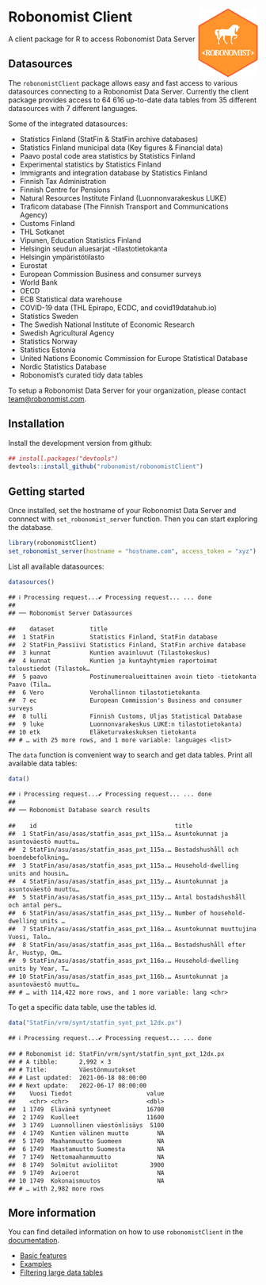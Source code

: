 
# Robonomist Client <a href='https://robonomist.com'><img src='man/figures/logo.png' align="right" height="138.5" /></a>

A client package for R to access Robonomist Data Server

## Datasources

The `robonomistClient` package allows easy and fast access to various
datasources connecting to a Robonomist Data Server. Currently the client
package provides access to 64 616 up-to-date data tables from 35
different datasources with 7 different languages.

Some of the integrated datasources:

  - Statistics Finland (StatFin & StatFin archive databases)
  - Statistics Finland municipal data (Key figures & Financial data)
  - Paavo postal code area statistics by Statistics Finland
  - Experimental statistics by Statistics Finland
  - Immigrants and integration database by Statistics Finland
  - Finnish Tax Administration
  - Finnish Centre for Pensions
  - Natural Resources Institute Finland (Luonnonvarakeskus LUKE)
  - Traficom database (The Finnish Transport and Communications Agency)
  - Customs Finland
  - THL Sotkanet
  - Vipunen, Education Statistics Finland
  - Helsingin seudun aluesarjat -tilastotietokanta
  - Helsingin ympäristötilasto
  - Eurostat
  - European Commission Business and consumer surveys
  - World Bank
  - OECD
  - ECB Statistical data warehouse
  - COVID-19 data (THL Epirapo, ECDC, and covid19datahub.io)
  - Statistics Sweden
  - The Swedish National Institute of Economic Research
  - Swedish Agricultural Agency
  - Statistics Norway
  - Statistics Estonia
  - United Nations Economic Commission for Europe Statistical Database
  - Nordic Statistics Database
  - Robonomist’s curated tidy data tables

To setup a Robonomist Data Server for your organization, please contact
<team@robonomist.com>.

## Installation

Install the development version from github:

``` r
## install.packages("devtools")
devtools::install_github("robonomist/robonomistClient")
```

## Getting started

Once installed, set the hostname of your Robonomist Data Server and
connnect with `set_robonomist_server` function. Then you can start
exploring the database.

``` r
library(robonomistClient)
set_robonomist_server(hostname = "hostname.com", access_token = "xyz")
```

List all available datasources:

``` r
datasources()
```

    ## ℹ Processing request...✔ Processing request... ... done
    ## 
    ## ── Robonomist Server Datasources

    ##    dataset          title                                                       
    ##  1 StatFin          Statistics Finland, StatFin database                        
    ##  2 StatFin_Passiivi Statistics Finland, StatFin archive database                
    ##  3 kunnat           Kuntien avainluvut (Tilastokeskus)                          
    ##  4 kunnat           Kuntien ja kuntayhtymien raportoimat taloustiedot (Tilastok…
    ##  5 paavo            Postinumeroalueittainen avoin tieto -tietokanta Paavo (Tila…
    ##  6 Vero             Verohallinnon tilastotietokanta                             
    ##  7 ec               European Commission's Business and consumer surveys         
    ##  8 tulli            Finnish Customs, Uljas Statistical Database                 
    ##  9 luke             Luonnonvarakeskus LUKE:n tilastotietokanta)                 
    ## 10 etk              Eläketurvakeskuksen tietokanta                              
    ## # … with 25 more rows, and 1 more variable: languages <list>

The `data` function is convenient way to search and get data tables.
Print all available data tables:

``` r
data()
```

    ## ℹ Processing request...✔ Processing request... ... done
    ## 
    ## ── Robonomist Database search results

    ##    id                                       title                               
    ##  1 StatFin/asu/asas/statfin_asas_pxt_115a.… Asuntokunnat ja asuntoväestö muuttu…
    ##  2 StatFin/asu/asas/statfin_asas_pxt_115a.… Bostadshushåll och boendebefolkning…
    ##  3 StatFin/asu/asas/statfin_asas_pxt_115a.… Household-dwelling units and housin…
    ##  4 StatFin/asu/asas/statfin_asas_pxt_115y.… Asuntokunnat ja asuntoväestö muuttu…
    ##  5 StatFin/asu/asas/statfin_asas_pxt_115y.… Antal bostadshushåll och antal pers…
    ##  6 StatFin/asu/asas/statfin_asas_pxt_115y.… Number of household-dwelling units …
    ##  7 StatFin/asu/asas/statfin_asas_pxt_116a.… Asuntokunnat muuttujina Vuosi, Talo…
    ##  8 StatFin/asu/asas/statfin_asas_pxt_116a.… Bostadshushåll efter År, Hustyp, Om…
    ##  9 StatFin/asu/asas/statfin_asas_pxt_116a.… Household-dwelling units by Year, T…
    ## 10 StatFin/asu/asas/statfin_asas_pxt_116b.… Asuntokunnat ja asuntoväestö muuttu…
    ## # … with 114,422 more rows, and 1 more variable: lang <chr>

To get a specific data table, use the tables id.

``` r
data("StatFin/vrm/synt/statfin_synt_pxt_12dx.px")
```

    ## ℹ Processing request...✔ Processing request... ... done

    ## # Robonomist id: StatFin/vrm/synt/statfin_synt_pxt_12dx.px
    ## # A tibble:      2,992 × 3
    ## # Title:         Väestönmuutokset
    ## # Last updated:  2021-06-18 08:00:00
    ## # Next update:   2022-06-17 08:00:00
    ##    Vuosi Tiedot                     value
    ##    <chr> <chr>                      <dbl>
    ##  1 1749  Elävänä syntyneet          16700
    ##  2 1749  Kuolleet                   11600
    ##  3 1749  Luonnollinen väestönlisäys  5100
    ##  4 1749  Kuntien välinen muutto        NA
    ##  5 1749  Maahanmuutto Suomeen          NA
    ##  6 1749  Maastamuutto Suomesta         NA
    ##  7 1749  Nettomaahanmuutto             NA
    ##  8 1749  Solmitut avioliitot         3900
    ##  9 1749  Avioerot                      NA
    ## 10 1749  Kokonaismuutos                NA
    ## # … with 2,982 more rows

## More information

You can find detailed information on how to use `robonomistClient` in
the [documentation](https://robonomist.github.io/robonomistClient).

  - [Basic
    features](https://robonomist.github.io/robonomistClient/articles/basic_features.html)
  - [Examples](https://robonomist.github.io/robonomistClient/articles/examples.html)
  - [Filtering large data
    tables](https://robonomist.github.io/robonomistClient/articles/filtering.html)
